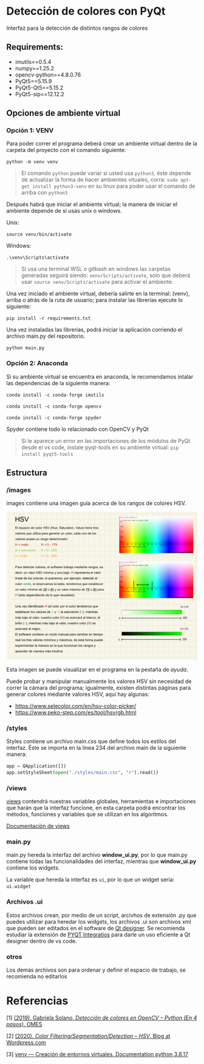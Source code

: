 # Detección de colores con PyQt

Interfaz para la detección de distintos rangos de colores

## Requirements:

* imutils==0.5.4
* numpy==1.25.2
* opencv-python==4.8.0.76
* PyQt5==5.15.9
* PyQt5-Qt5==5.15.2
* PyQt5-sip==12.12.2

## Opciones de ambiente virtual

### Opción 1: VENV

Para poder correr el programa deberá crear un ambiente virtual dentro de la carpeta del proyecto con el comando siguiente:

```Shell
python -m venv venv
```

> El comando `python` puede variar si usted usa `python3`, éste depende de actualizar la forma de hacer ambientes vituales, corra: `sudo apt-get install python3-venv` en su linux para poder usar el comando de arriba con `python3`

Después habrá que iniciar el ambiente virtual; la manera de iniciar el ambiente depende de si usas unix o windows.

Unix:

```Shell
source venv/bin/activate
```

Windows:

```Shell
.\venv\Scripts\activate
```

> Si usa una terminal WSL o gitbash en windows las carpetas generadas seguirá siendo: `venv/Scripts/activate`, solo que deberá usar `source venv/Scripts/activate` para activar el ambiente.

Una vez iniciado el ambiente virtual, debería salirte en la terminal: (venv), arriba o atrás de la ruta de usuario; para instalar las librerías ejecute lo siguiente:

```Shell
pip install -r requirements.txt
```

Una vez instaladas las librerías, podrá iniciar la aplicación corriendo el archivo main.py del repositorio.

```Shell
python main.py
```
### Opción 2: Anaconda

Si su ambiente virtual se encuentra en anaconda, le recomendamos intalar las dependencias de la siguiente manera:

```Shell
conda install -c conda-forge imutils
```

```Shell
conda install -c conda-forge opencv
```

```Shell
conda install -c conda-forge spyder
```
Spyder contiene todo lo relacionado con OpenCV y PyQt

> Si le aparece un error en las importaciones de los módulos de PyQt desde el vs code, instale pyqt-tools en su ambiente virtual: `pip install pyqt5-tools`

## Estructura

### /images

images contiene una imagen guía acerca de los rangos de colores HSV.

![reference](./images/guide.JPG)

Esta imagen se puede visualizar en el programa en la pestaña de *ayuda*.

Puede probar y manipular manualmente los valores HSV sin necesidad de correr la cámara del programa; igualmente, existen distintas páginas para generar colores mediante valores HSV, aquí hay algunas:

* https://www.selecolor.com/en/hsv-color-picker/
* https://www.peko-step.com/es/tool/hsvrgb.html

### /styles

Styles contiene un archivo main.css que define todos los estilos del interfaz. Éste se importa en la línea 234 del archivo main de la siguiente manera:

```Python
app = QApplication([])
app.setStyleSheet(open("./styles/main.css", "r").read())
```

### /views

[views](https://github.com/AlbertoNM/color_detection_PyQt/tree/main/views) contendrá nuestras variables globales, herramientas e importaciones que harán que la interfaz funcione, en esta carpeta podrá encontrar los métodos, funciones y variables que se utilizan en los algoritmos.

[Documentación de views](https://github.com/AlbertoNM/color_detection_PyQt/tree/main/views)

### main.py

main.py hereda la interfaz del archivo **window_ui.py**, por lo que main.py contiene todas las funcionalidades del interfaz, mientras que **window_ui.py** contiene los widgets.

La variable que hereda la interfaz es `ui`, por lo que un widget sería: `ui.widget`

### Archivos .ui

Estos archivos crean, por medio de un script, arcivhos de extensión .py que puedes utilizar para heredar los widgets, los archivos .ui son archivos xml que pueden ser editados en el software de [Qt designer](https://doc.qt.io/qt-6/qtdesigner-manual.html). Se recomienda estudiar la extensión de [PYQT Integratios](https://marketplace.visualstudio.com/items?itemName=zhoufeng.pyqt-integration) para darle un uso eficiente a Qt designer dentro de vs code.

### otros

Los demás archivos son para ordenar y definir el espacio de trabajo, se recomienda no editarlos


# Referencias

[1] [(2019). Gabriela Solano. *Detección de colores en OpenCV – Python (En 4 pasos)*. OMES](https://omes-va.com/deteccion-de-colores/)

[2] [(2020). *Color Filtering/Segmentation/Detection – HSV*. Blog at Wordpress.com](https://cvexplained.wordpress.com/2020/04/28/color-detection-hsv/)

[3] [venv — Creación de entornos virtuales. Documentation python 3.8.17](https://docs.python.org/es/3.8/library/venv.html)
